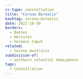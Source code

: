 ```yaml
---
cc-type: constellation
title: "Corona Borealis"
hashtag: corona-borealis
date: 2022-10-30
borders:
  - Boötes
  - Hercules
  - Serpens Caput
related:
  - Corona Australis
subdivision-of:
  - northern celestial hemisphere
tags:
  - Constellation
---
```

